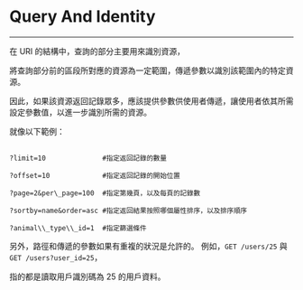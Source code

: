 # Query And Identity

---

在 URI 的結構中，查詢的部分主要用來識別資源，

將查詢部分前的區段所對應的資源為一定範圍，傳遞參數以識別該範圍內的特定資源。

因此，如果該資源返回記錄眾多，應該提供參數供使用者傳遞，讓使用者依其所需設定參數值，以進一步識別所需的資源。

就像以下範例：

```

?limit=10              #指定返回記錄的數量

?offset=10             #指定返回記錄的開始位置

?page=2&per\_page=100  #指定第幾頁，以及每頁的記錄數

?sortby=name&order=asc #指定返回結果按照哪個屬性排序，以及排序順序

?animal\\_type\\_id=1  #指定篩選條件

```

另外，路徑和傳遞的參數如果有重複的狀況是允許的。
例如，`GET /users/25` 與 `GET /users?user_id=25`，

指的都是讀取用戶識別碼為 25 的用戶資料。

